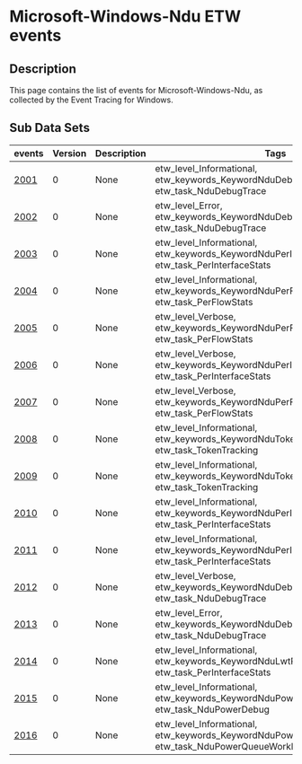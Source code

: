 # Microsoft-Windows-Ndu ETW events

## Description
This page contains the list of events for Microsoft-Windows-Ndu, as collected by the Event Tracing for Windows.

## Sub Data Sets
|events|Version|Description|Tags|
|---|---|---|---|
|[2001](events/event-2001.md)|0|None|etw_level_Informational, etw_keywords_KeywordNduDebugTrace, etw_task_NduDebugTrace|
|[2002](events/event-2002.md)|0|None|etw_level_Error, etw_keywords_KeywordNduDebugTrace, etw_task_NduDebugTrace|
|[2003](events/event-2003.md)|0|None|etw_level_Informational, etw_keywords_KeywordNduPerInterfaceStats, etw_task_PerInterfaceStats|
|[2004](events/event-2004.md)|0|None|etw_level_Informational, etw_keywords_KeywordNduPerFlowStats, etw_task_PerFlowStats|
|[2005](events/event-2005.md)|0|None|etw_level_Verbose, etw_keywords_KeywordNduPerFlowStats, etw_task_PerFlowStats|
|[2006](events/event-2006.md)|0|None|etw_level_Verbose, etw_keywords_KeywordNduPerInterfaceStats, etw_task_PerInterfaceStats|
|[2007](events/event-2007.md)|0|None|etw_level_Verbose, etw_keywords_KeywordNduPerFlowStats, etw_task_PerFlowStats|
|[2008](events/event-2008.md)|0|None|etw_level_Informational, etw_keywords_KeywordNduTokenTracking, etw_task_TokenTracking|
|[2009](events/event-2009.md)|0|None|etw_level_Informational, etw_keywords_KeywordNduTokenTracking, etw_task_TokenTracking|
|[2010](events/event-2010.md)|0|None|etw_level_Informational, etw_keywords_KeywordNduPerInterfaceStats, etw_task_PerInterfaceStats|
|[2011](events/event-2011.md)|0|None|etw_level_Informational, etw_keywords_KeywordNduPerInterfaceStats, etw_task_PerInterfaceStats|
|[2012](events/event-2012.md)|0|None|etw_level_Verbose, etw_keywords_KeywordNduDebugTrace, etw_task_NduDebugTrace|
|[2013](events/event-2013.md)|0|None|etw_level_Error, etw_keywords_KeywordNduDebugTrace, etw_task_NduDebugTrace|
|[2014](events/event-2014.md)|0|None|etw_level_Informational, etw_keywords_KeywordNduLwtPerMinuteInterfaceStats, etw_task_PerInterfaceStats|
|[2015](events/event-2015.md)|0|None|etw_level_Informational, etw_keywords_KeywordNduPowerDebug, etw_task_NduPowerDebug|
|[2016](events/event-2016.md)|0|None|etw_level_Informational, etw_keywords_KeywordNduPowerDebug, etw_task_NduPowerQueueWorkItem|
